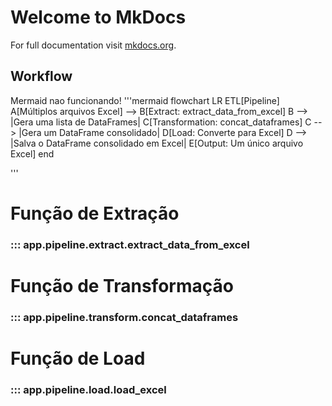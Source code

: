# Welcome to MkDocs

For full documentation visit [mkdocs.org](https://www.mkdocs.org).

## Workflow
Mermaid nao funcionando!
'''mermaid
flowchart LR
    ETL[Pipeline]
        A[Múltiplos arquivos Excel] --> B[Extract: extract_data_from_excel]
        B --> |Gera uma lista de DataFrames| C[Transformation: concat_dataframes]
        C --> |Gera um DataFrame consolidado| D[Load: Converte para Excel]
        D --> |Salva o DataFrame consolidado em Excel| E[Output: Um único arquivo Excel]
    end

'''

# Função de Extração
### ::: app.pipeline.extract.extract_data_from_excel


# Função de Transformação
### ::: app.pipeline.transform.concat_dataframes


# Função de Load
### ::: app.pipeline.load.load_excel

